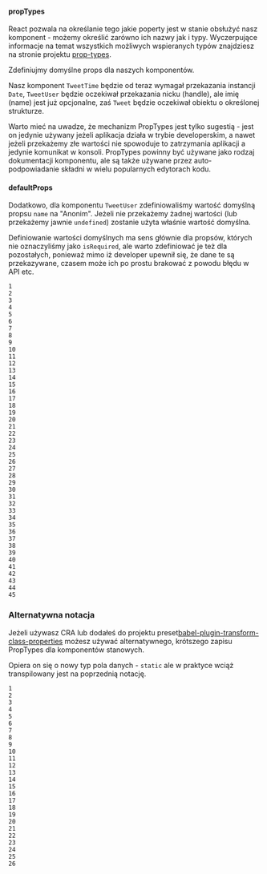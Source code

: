 #### propTypes

React pozwala na określanie tego jakie poperty jest w stanie obsłużyć nasz komponent - możemy określić zarówno ich nazwy jak i typy. Wyczerpujące informacje na temat wszystkich możliwych wspieranych typów znajdziesz na stronie projektu [prop-types](https://github.com/facebook/prop-types).

Zdefiniujmy domyślne props dla naszych komponentów.

Nasz komponent `TweetTime` będzie od teraz wymagał przekazania instancji `Date`, `TweetUser` będzie oczekiwał przekazania nicku (handle), ale imię (name) jest już opcjonalne, zaś `Tweet` będzie oczekiwał obiektu o określonej strukturze.

Warto mieć na uwadze, że mechanizm PropTypes jest tylko sugestią - jest on jedynie używany jeżeli aplikacja działa w trybie developerskim, a nawet jeżeli przekażemy złe wartości nie spowoduje to zatrzymania aplikacji a jedynie komunikat w konsoli. PropTypes powinny być używane jako rodzaj dokumentacji komponentu, ale są także używane przez auto-podpowiadanie składni w wielu popularnych edytorach kodu.

#### defaultProps

Dodatkowo, dla komponentu `TweetUser` zdefiniowaliśmy wartość domyślną propsu `name` na "Anonim". Jeżeli nie przekażemy żadnej wartości (lub przekażemy jawnie `undefined`) zostanie użyta właśnie wartość domyślna.

Definiowanie wartości domyślnych ma sens głównie dla propsów, których nie oznaczyliśmy jako `isRequired`, ale warto zdefiniować je też dla pozostałych, ponieważ mimo iż developer upewnił się, że dane te są przekazywane, czasem może ich po prostu brakować z powodu błędu w API etc.

```
1
2
3
4
5
6
7
8
9
10
11
12
13
14
15
16
17
18
19
20
21
22
23
24
25
26
27
28
29
30
31
32
33
34
35
36
37
38
39
40
41
42
43
44
45

```


### Alternatywna notacja

Jeżeli używasz CRA lub dodałeś do projektu preset[babel-plugin-transform-class-properties](https://babeljs.io/docs/plugins/transform-class-properties/) możesz używać alternatywnego, krótszego zapisu PropTypes dla komponentów stanowych.

Opiera on się o nowy typ pola danych - `static` ale w praktyce wciąż transpilowany jest na poprzednią notację.

```
1
2
3
4
5
6
7
8
9
10
11
12
13
14
15
16
17
18
19
20
21
22
23
24
25
26

```